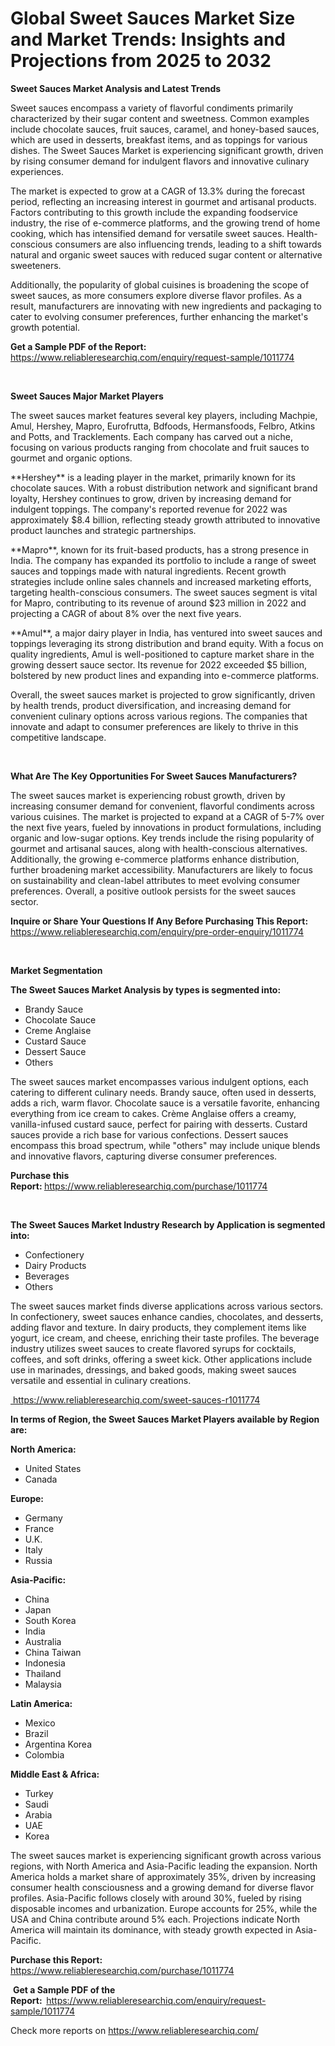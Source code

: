 <p><h1>Global Sweet Sauces Market Size and Market Trends: Insights and Projections from 2025 to 2032</h1></p><p><strong>Sweet Sauces Market Analysis and Latest Trends</strong></p>
<p><p>Sweet sauces encompass a variety of flavorful condiments primarily characterized by their sugar content and sweetness. Common examples include chocolate sauces, fruit sauces, caramel, and honey-based sauces, which are used in desserts, breakfast items, and as toppings for various dishes. The Sweet Sauces Market is experiencing significant growth, driven by rising consumer demand for indulgent flavors and innovative culinary experiences.</p><p>The market is expected to grow at a CAGR of 13.3% during the forecast period, reflecting an increasing interest in gourmet and artisanal products. Factors contributing to this growth include the expanding foodservice industry, the rise of e-commerce platforms, and the growing trend of home cooking, which has intensified demand for versatile sweet sauces. Health-conscious consumers are also influencing trends, leading to a shift towards natural and organic sweet sauces with reduced sugar content or alternative sweeteners.</p><p>Additionally, the popularity of global cuisines is broadening the scope of sweet sauces, as more consumers explore diverse flavor profiles. As a result, manufacturers are innovating with new ingredients and packaging to cater to evolving consumer preferences, further enhancing the market's growth potential.</p></p>
<p><strong>Get a Sample PDF of the Report:&nbsp;</strong> <a href="https://www.reliableresearchiq.com/enquiry/request-sample/1011774?utm_campaign=2463&utm_medium=2&utm_source=Github&utm_content=ia&utm_term=07032025&utm_id=sweet-sauces">https://www.reliableresearchiq.com/enquiry/request-sample/1011774</a></p>
<p>&nbsp;</p>
<p><strong>Sweet Sauces Major Market Players</strong></p>
<p><p>The sweet sauces market features several key players, including Machpie, Amul, Hershey, Mapro, Eurofrutta, Bdfoods, Hermansfoods, Felbro, Atkins and Potts, and Tracklements. Each company has carved out a niche, focusing on various products ranging from chocolate and fruit sauces to gourmet and organic options.</p><p>**Hershey** is a leading player in the market, primarily known for its chocolate sauces. With a robust distribution network and significant brand loyalty, Hershey continues to grow, driven by increasing demand for indulgent toppings. The company's reported revenue for 2022 was approximately $8.4 billion, reflecting steady growth attributed to innovative product launches and strategic partnerships.</p><p>**Mapro**, known for its fruit-based products, has a strong presence in India. The company has expanded its portfolio to include a range of sweet sauces and toppings made with natural ingredients. Recent growth strategies include online sales channels and increased marketing efforts, targeting health-conscious consumers. The sweet sauces segment is vital for Mapro, contributing to its revenue of around $23 million in 2022 and projecting a CAGR of about 8% over the next five years.</p><p>**Amul**, a major dairy player in India, has ventured into sweet sauces and toppings leveraging its strong distribution and brand equity. With a focus on quality ingredients, Amul is well-positioned to capture market share in the growing dessert sauce sector. Its revenue for 2022 exceeded $5 billion, bolstered by new product lines and expanding into e-commerce platforms.</p><p>Overall, the sweet sauces market is projected to grow significantly, driven by health trends, product diversification, and increasing demand for convenient culinary options across various regions. The companies that innovate and adapt to consumer preferences are likely to thrive in this competitive landscape.</p></p>
<p>&nbsp;</p>
<p><strong>What Are The Key Opportunities For Sweet Sauces Manufacturers?</strong></p>
<p><p>The sweet sauces market is experiencing robust growth, driven by increasing consumer demand for convenient, flavorful condiments across various cuisines. The market is projected to expand at a CAGR of 5-7% over the next five years, fueled by innovations in product formulations, including organic and low-sugar options. Key trends include the rising popularity of gourmet and artisanal sauces, along with health-conscious alternatives. Additionally, the growing e-commerce platforms enhance distribution, further broadening market accessibility. Manufacturers are likely to focus on sustainability and clean-label attributes to meet evolving consumer preferences. Overall, a positive outlook persists for the sweet sauces sector.</p></p>
<p><strong>Inquire or Share Your Questions If Any Before Purchasing This Report:</strong> <a href="https://www.reliableresearchiq.com/enquiry/pre-order-enquiry/1011774?utm_campaign=2463&utm_medium=2&utm_source=Github&utm_content=ia&utm_term=07032025&utm_id=sweet-sauces">https://www.reliableresearchiq.com/enquiry/pre-order-enquiry/1011774</a></p>
<p>&nbsp;</p>
<p><strong>Market Segmentation</strong></p>
<p><strong>The Sweet Sauces Market Analysis by types is segmented into:</strong></p>
<p><ul><li>Brandy Sauce</li><li>Chocolate Sauce</li><li>Creme Anglaise</li><li>Custard Sauce</li><li>Dessert Sauce</li><li>Others</li></ul></p>
<p><p>The sweet sauces market encompasses various indulgent options, each catering to different culinary needs. Brandy sauce, often used in desserts, adds a rich, warm flavor. Chocolate sauce is a versatile favorite, enhancing everything from ice cream to cakes. Crème Anglaise offers a creamy, vanilla-infused custard sauce, perfect for pairing with desserts. Custard sauces provide a rich base for various confections. Dessert sauces encompass this broad spectrum, while "others" may include unique blends and innovative flavors, capturing diverse consumer preferences.</p></p>
<p><strong>Purchase this Report:&nbsp;</strong><a href="https://www.reliableresearchiq.com/purchase/1011774?utm_campaign=2463&utm_medium=2&utm_source=Github&utm_content=ia&utm_term=07032025&utm_id=sweet-sauces">https://www.reliableresearchiq.com/purchase/1011774</a></p>
<p>&nbsp;</p>
<p><strong>The Sweet Sauces Market Industry Research by Application is segmented into:</strong></p>
<p><ul><li>Confectionery</li><li>Dairy Products</li><li>Beverages</li><li>Others</li></ul></p>
<p><p>The sweet sauces market finds diverse applications across various sectors. In confectionery, sweet sauces enhance candies, chocolates, and desserts, adding flavor and texture. In dairy products, they complement items like yogurt, ice cream, and cheese, enriching their taste profiles. The beverage industry utilizes sweet sauces to create flavored syrups for cocktails, coffees, and soft drinks, offering a sweet kick. Other applications include use in marinades, dressings, and baked goods, making sweet sauces versatile and essential in culinary creations.</p></p>
<p><a href="https://www.reliableresearchiq.com/sweet-sauces-r1011774?utm_campaign=2463&utm_medium=2&utm_source=Github&utm_content=ia&utm_term=07032025&utm_id=sweet-sauces">&nbsp;https://www.reliableresearchiq.com/sweet-sauces-r1011774</a></p>
<p><strong>In terms of Region, the Sweet Sauces Market Players available by Region are:</strong></p>
<p>
    <p> <strong> North America: </strong>
        <ul>
            <li>United States</li>
            <li>Canada</li>
        </ul>
        </p> 
    <p> <strong> Europe: </strong>
        <ul>
            <li>Germany</li>
            <li>France</li>
            <li>U.K.</li>
            <li>Italy</li>
            <li>Russia</li>
        </ul>
        </p> 
    <p> <strong> Asia-Pacific: </strong>
        <ul>
            <li>China</li>
            <li>Japan</li>
            <li>South Korea</li>
            <li>India</li>
            <li>Australia</li>
            <li>China Taiwan</li>
            <li>Indonesia</li>
            <li>Thailand</li>
            <li>Malaysia</li>
        </ul>
        </p> 
    <p> <strong> Latin America: </strong>
        <ul>
            <li>Mexico</li>
            <li>Brazil</li>
            <li>Argentina Korea</li>
            <li>Colombia</li>
        </ul>
        </p> 
    <p> <strong> Middle East & Africa: </strong>
        <ul>
            <li>Turkey</li>
            <li>Saudi</li>
            <li>Arabia</li>
            <li>UAE</li>
            <li>Korea</li>
        </ul>
    </p>
    </p>
<p><p>The sweet sauces market is experiencing significant growth across various regions, with North America and Asia-Pacific leading the expansion. North America holds a market share of approximately 35%, driven by increasing consumer health consciousness and a growing demand for diverse flavor profiles. Asia-Pacific follows closely with around 30%, fueled by rising disposable incomes and urbanization. Europe accounts for 25%, while the USA and China contribute around 5% each. Projections indicate North America will maintain its dominance, with steady growth expected in Asia-Pacific.</p></p>
<p><strong>Purchase this Report: </strong><a href="https://www.reliableresearchiq.com/purchase/1011774?utm_campaign=2463&utm_medium=2&utm_source=Github&utm_content=ia&utm_term=07032025&utm_id=sweet-sauces">https://www.reliableresearchiq.com/purchase/1011774</a></p>
<p>&nbsp;<strong>Get a Sample PDF of the Report:&nbsp;&nbsp;</strong><a href="https://www.reliableresearchiq.com/enquiry/request-sample/1011774?utm_campaign=2463&utm_medium=2&utm_source=Github&utm_content=ia&utm_term=07032025&utm_id=sweet-sauces">https://www.reliableresearchiq.com/enquiry/request-sample/1011774</a></p>
<p><strong></strong></p>
<p>Check more reports on <a href="https://www.reliableresearchiq.com/?utm_campaign=2463&utm_medium=2&utm_source=Github&utm_content=ia&utm_term=07032025&utm_id=sweet-sauces">https://www.reliableresearchiq.com/</a></p>